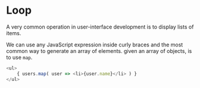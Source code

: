 # Loop

A very common operation in user-interface development is to display lists of items. 

We can use any JavaScript expression inside curly braces and the most common way to generate an array of elements. given an array of objects, is to use `map`. 

```javascript
<ul>
    { users.map( user => <li>{user.name}</li> ) }
</ul>
``` 